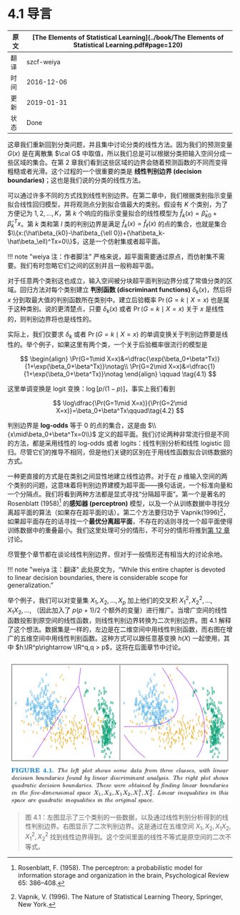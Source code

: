 # 4.1 导言

| 原文   | [The Elements of Statistical Learning](../book/The Elements of Statistical Learning.pdf#page=120) |
| ---- | ---------------------------------------- |
| 翻译   | szcf-weiya                               |
| 时间   | 2016-12-06                               |
|更新|2019-01-31|
|状态|Done|

这章我们重新回到分类问题，并且集中讨论分类的线性方法。因为我们的预测变量 $G(x)$ 是在离散集 $\cal G$ 中取值，所以我们总是可以根据分类把输入空间分成一些区域的集合。在第 2 章我们看到这些区域的边界会随着预测函数的不同而变得粗糙或者光滑。这个过程的一个很重要的类是 **线性判别边界 (decision boundaries)**；这也是我们说的分类的线性方法。

可以通过许多不同的方式找到线性判别边界。在第二章中，我们根据类别指示变量拟合线性回归模型，并将观测点分到拟合值最大的类别。假设有 $K$ 个类别，为了方便记为 $1,2,\ldots,K$，第 $k$ 个响应的指示变量拟合的线性模型为 $\hat f_k(x)=\hat\beta_{k0}+\hat\beta_k^Tx$。第 $k$ 类和第 $l$ 类的判别边界是满足 $\hat f_k(x)=\hat f_\ell(x)$ 的点的集合，也就是集合 $\\{x:(\hat\beta_{k0}-\hat\beta_{\ell 0})+(\hat\beta_k-\hat\beta_\ell)^Tx=0\\}$，这是一个仿射集或者超平面。

!!! note "weiya 注：作者脚注"
    严格来说，超平面需要通过原点，而仿射集不需要。我们有时忽略它们之间的区别并且一般称超平面。

对于任意两个类别这也成立，输入空间被分块超平面判别边界分成了常值分类的区域。回归方法对每个类别建立 **判别函数 (discriminant functions)** $\delta_k(x)$，然后将 $x$ 分到取最大值的判别函数所在类别中。建立后验概率 $\Pr(G=k\mid X=x)$ 也是属于这种类别。说的更清楚点，只要 $\delta_k(x)$ 或者 $\Pr(G=k\mid X=x)$ 关于 $x$ 是线性的，则判别边界将也是线性的。

实际上，我们仅要求 $\delta_k$ 或者 $\Pr(G=k\mid X=x)$ 的单调变换关于判别边界要是线性的。举个例子，如果这里有两个类，一个关于后验概率很流行的模型是

$$
\begin{align}
\Pr(G=1\mid X=x)&=\dfrac{\exp(\beta_0+\beta^Tx)}{1+\exp(\beta_0+\beta^Tx)}\notag\\
\Pr(G=2\mid X=x)&=\dfrac{1}{1+\exp(\beta_0+\beta^Tx)}\notag
\end{align}
\qquad \tag{4.1}
$$

这里单调变换是 logit 变换：$\log[p/(1-p)]$，事实上我们看到

$$
\log\dfrac{\Pr(G=1\mid X=x)}{\Pr(G=2\mid X=x)}=\beta_0+\beta^Tx\qquad\tag{4.2}
$$

判别边界是 **log-odds** 等于 $0$ 的点的集合，这是由 $\\{x\mid\beta_0+\beta^Tx=0\\}$ 定义的超平面。我们讨论两种非常流行但是不同的方法，都是采用线性的 log-odds 或者 logits：线性判别分析和线性 logistic 回归。尽管它们的推导不相同，但是他们关键的区别在于用线性函数拟合训练数据的方式。

一种更直接的方式是在类别之间显性地建立线性边界。对于在 $p$ 维输入空间的两个类别的问题，这意味着将判别边界建模为超平面——换句话说，一个标准向量和一个分隔点。我们将看到两种方法都是显式寻找“分隔超平面”。第一个是著名的 Rosenblatt (1958)[^1] 的**感知器 (perceptron)** 模型，以及一个从训练数据中寻找分离超平面的算法（如果存在超平面的话）。第二个方法要归功于 Vapnik(1996)[^2]，如果超平面存在的话寻找一个**最优分离超平面**，不存在的话则寻找一个超平面使得训练数据中的重叠最小。我们这里处理可分的情形，不可分的情形将推到[第 12 章](../12-Support-Vector-Machines-and-Flexible-Discriminants/12.1-Introduction/index.html)讨论。

尽管整个章节都在谈论线性判别边界，但对于一般情形还有相当大的讨论余地。

!!! note "weiya 注：翻译"
    此处原文为，“While this entire chapter is devoted to linear decision boundaries, there is considerable scope for generalization.”

举个例子，我们可以对变量集 $X_1,X_2,\ldots,X_p$ 加上他们的交叉积 $X_1^2,X_2^2,\ldots,X_1X_2,\ldots,$ （因此加入了 $p(p+1)/2$ 个额外的变量）进行推广。当增广空间的线性函数投影到原空间的线性函数，则线性判别边界转换为二次判别边界。图 4.1 解释了这个想法。数据集是一样的，左边是在二维空间中用线性判别函数，而右图在增广的五维空间中用线性判别函数。这种方式可以跟任意基变换 $h(X)$ 一起使用，其中 $h:\IR^p\rightarrow \IR^q,q > p$，这将在后面章节中讨论。

![](../img/04/fig4.1.png)

> 图 4.1：左图显示了三个类别的一些数据，以及通过线性判别分析得到的线性判别边界。右图显示了二次判别边界。这是通过在五维空间 $X_1,X_2,X_1X_2,X_1^2,X_2^2$ 找到线性边界得到。这个空间里面的线性不等式是原空间的二次不等式。

[^1]: Rosenblatt, F. (1958). The perceptron: a probabilistic model for information storage and organization in the brain, Psychological Review 65: 386–408.
[^2]: Vapnik, V. (1996). The Nature of Statistical Learning Theory, Springer, New York.